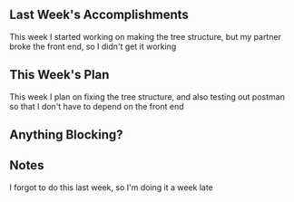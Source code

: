 ## Last Week's Accomplishments

This week I started working on making the tree structure, but my partner broke
the front end, so I didn't get it working

## This Week's Plan

This week I plan on fixing the tree structure, and also testing out postman
so that I don't have to depend on the front end

## Anything Blocking?



## Notes

I forgot to do this last week, so I'm doing it a week late
